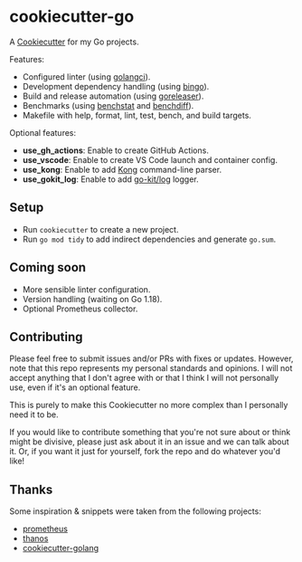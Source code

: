 # cookiecutter-go

A [Cookiecutter](https://github.com/cookiecutter/cookiecutter) for my Go projects.

Features:

- Configured linter (using [golangci](https://golangci-lint.run)).
- Development dependency handling (using [bingo](https://github.com/bwplotka/bingo)).
- Build and release automation (using [goreleaser](https://goreleaser.com)).
- Benchmarks (using [benchstat](https://pkg.go.dev/golang.org/x/perf/cmd/benchstat) and [benchdiff](https://github.com/WillAbides/benchdiff)).
- Makefile with help, format, lint, test, bench, and build targets.

Optional features:

- **use_gh_actions**: Enable to create GitHub Actions.
- **use_vscode**: Enable to create VS Code launch and container config.
- **use_kong**: Enable to add [Kong](https://github.com/alecthomas/kong) command-line parser.
- **use_gokit_log**: Enable to add [go-kit/log](https://github.com/go-kit/log) logger.

## Setup

- Run `cookiecutter` to create a new project.
- Run `go mod tidy` to add indirect dependencies and generate `go.sum`.

## Coming soon

- More sensible linter configuration.
- Version handling (waiting on Go 1.18).
- Optional Prometheus collector.

## Contributing

Please feel free to submit issues and/or PRs with fixes or updates. However,
note that this repo represents my personal standards and opinions. I will not
accept anything that I don't agree with or that I think I will not personally
use, even if it's an optional feature.

This is purely to make this Cookiecutter no more complex than I personally need
it to be.

If you would like to contribute something that you're not sure about or think
might be divisive, please just ask about it in an issue and we can talk about
it. Or, if you want it just for yourself, fork the repo and do whatever you'd
like!

## Thanks

Some inspiration & snippets were taken from the following projects:

- [prometheus](https://github.com/prometheus)
- [thanos](https://github.com/thanos-io/thanos)
- [cookiecutter-golang](https://github.com/lacion/cookiecutter-golang)
